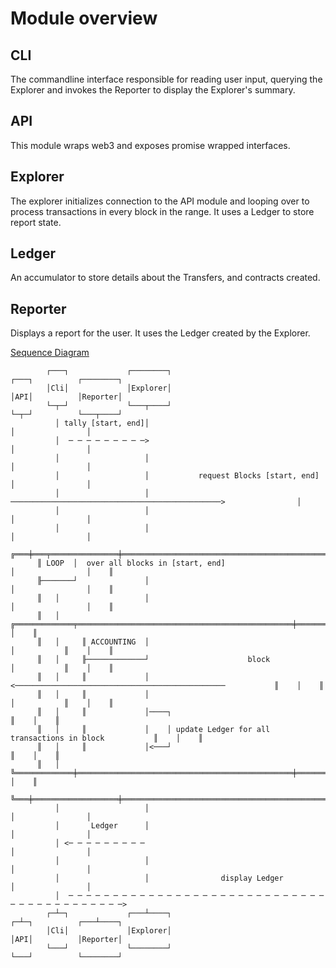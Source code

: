 # Module overview

## CLI

The commandline interface responsible for reading user input, querying the
Explorer and invokes the Reporter to display the Explorer's summary.

## API

This module wraps web3 and exposes promise wrapped interfaces.

## Explorer

The explorer initializes connection to the API module and looping over to
process transactions in every block in the range. It uses a Ledger to store
report state.

## Ledger

An accumulator to store details about the Transfers, and contracts
created.

## Reporter

Displays a report for the user. It uses the Ledger created by the Explorer.

[Sequence Diagram](./sequence.uml)

            ┌───┐             ┌────────┐                                         ┌───┐          ┌────────┐
            │Cli│             │Explorer│                                         │API│          │Reporter│
            └─┬─┘             └───┬────┘                                         └─┬─┘          └───┬────┘
              │ tally [start, end]│                                                │                │
              │  ─ ─ ─ ─ ─ ─ ─ ─ ─>                                                │                │
              │                   │                                                │                │
              │                   │           request Blocks [start, end]          │                │
              │                   │ ───────────────────────────────────────────────>                │
              │                   │                                                │                │
              │                   │                                                │                │
          ╔═══╪═══╤═══════════════╪════════════════════════════════════════════════╪════════════════╪════╗
          ║ LOOP  │  over all blocks in [start, end]                               │                │    ║
          ╟───────┘               │                                                │                │    ║
          ║   │                   │                                                │                │    ║
          ║   │     ╔═════════════╤════════════════════════════════════════════════╪═══════════╗    │    ║
          ║   │     ║ ACCOUNTING  │                                                │           ║    │    ║
          ║   │     ╟─────────────┘                      block                     │           ║    │    ║
          ║   │     ║             │ <───────────────────────────────────────────────           ║    │    ║
          ║   │     ║             │                                                │           ║    │    ║
          ║   │     ║             │────┐                                                       ║    │    ║
          ║   │     ║             │    │ update Ledger for all transactions in block           ║    │    ║
          ║   │     ║             │<───┘                                                       ║    │    ║
          ║   │     ╚═════════════╪════════════════════════════════════════════════╪═══════════╝    │    ║
          ╚═══╪═══════════════════╪════════════════════════════════════════════════╪════════════════╪════╝
              │                   │                                                │                │
              │       Ledger      │                                                │                │
              │ <─ ─ ─ ─ ─ ─ ─ ─ ─                                                 │                │
              │                   │                                                │                │
              │                   │                display Ledger                  │                │
              │  ─ ─ ─ ─ ─ ─ ─ ─ ─ ─ ─ ─ ─ ─ ─ ─ ─ ─ ─ ─ ─ ─ ─ ─ ─ ─ ─ ─ ─ ─ ─ ─ ─ ─ ─ ─ ─ ─ ─ ─ ─ ─>
            ┌─┴─┐             ┌───┴────┐                                         ┌─┴─┐          ┌───┴────┐
            │Cli│             │Explorer│                                         │API│          │Reporter│
            └───┘             └────────┘                                         └───┘          └────────┘

